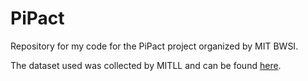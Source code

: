 # PiPact
Repository for my code for the PiPact project organized by MIT BWSI.

The dataset used was collected by MITLL and can be found [here](https://github.com/mitll/MIT-Matrix-Data).


